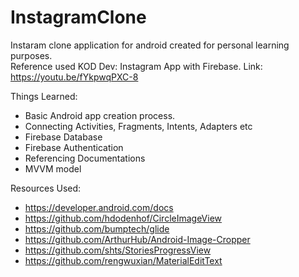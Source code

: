 # InstagramClone
Instaram clone application for android created for personal learning purposes.  
Reference used KOD Dev: Instagram App with Firebase.
Link: https://youtu.be/fYkpwqPXC-8



Things Learned:
- Basic Android app creation process. 
- Connecting Activities, Fragments, Intents, Adapters etc
- Firebase Database
- Firebase Authentication 
- Referencing Documentations
- MVVM model


Resources Used:
- https://developer.android.com/docs
- https://github.com/hdodenhof/CircleImageView
- https://github.com/bumptech/glide
- https://github.com/ArthurHub/Android-Image-Cropper
- https://github.com/shts/StoriesProgressView
- https://github.com/rengwuxian/MaterialEditText


